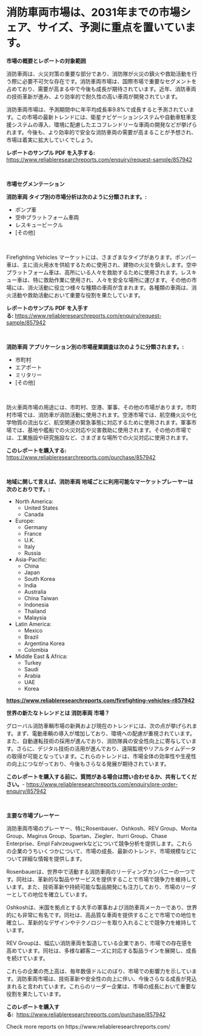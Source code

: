 <p><h1>消防車両市場は、2031年までの市場シェア、サイズ、予測に重点を置いています。</h1></p><p><strong>市場の概要とレポートの対象範囲</strong></p>
<p><p>消防車両は、火災対策の重要な部分であり、消防隊が火災の鎮火や救助活動を行う際に必要不可欠な存在です。消防車両市場は、国際市場で重要なセグメントを占めており、需要が高まる中で今後も成長が期待されています。近年、消防車両の技術革新が進み、より効率的で耐久性の高い車両が開発されています。</p><p>消防車両市場は、予測期間中に年平均成長率9.8%で成長すると予測されています。この市場の最新トレンドには、衛星ナビゲーションシステムや自動車駐車支援システムの導入、環境に配慮したエコフレンドリーな車両の開発などが挙げられます。今後も、より効率的で安全な消防車両の需要が高まることが予想され、市場は着実に拡大していくでしょう。</p></p>
<p><strong>レポートのサンプル PDF を入手する:</strong> <a href="https://www.reliableresearchreports.com/enquiry/request-sample/857942">https://www.reliableresearchreports.com/enquiry/request-sample/857942</a></p>
<p>&nbsp;</p>
<p><strong>市場セグメンテーション</strong></p>
<p><strong>消防車両 タイプ別の市場分析は次のように分類されます。:</strong></p>
<p><ul><li>ポンプ車</li><li>空中プラットフォーム車両</li><li>レスキュービークル</li><li>[その他]</li></ul></p>
<p>&nbsp;</p>
<p><p>Firefighting Vehicles マーケットには、さまざまなタイプがあります。ポンパー車は、主に消火用水を供給するために使用され、建物の火災を鎮火します。空中プラットフォーム車は、高所にいる人々を救助するために使用されます。レスキュー車は、特に救助作業に使用され、人々を安全な場所に運びます。その他の市場には、消火活動に役立つ様々な種類の車両が含まれます。各種類の車両は、消火活動や救助活動において重要な役割を果たしています。</p></p>
<p><strong>レポートのサンプル PDF を入手する:</strong>&nbsp;<a href="https://www.reliableresearchreports.com/enquiry/request-sample/857942">https://www.reliableresearchreports.com/enquiry/request-sample/857942</a></p>
<p>&nbsp;</p>
<p><strong> 消防車両 アプリケーション別の市場産業調査は次のように分類されます。:</strong></p>
<p><ul><li>市町村</li><li>エアポート</li><li>ミリタリー</li><li>[その他]</li></ul></p>
<p>&nbsp;</p>
<p><p>防火車両市場の用途には、市町村、空港、軍事、その他の市場があります。市町村市場では、消防車が消防活動に使用されます。空港市場では、航空機火災や化学物質の流出など、航空関連の緊急事態に対応するために使用されます。軍事市場では、基地や艦船での火災対応や災害救助に使用されます。その他の市場では、工業施設や研究施設など、さまざまな場所での火災対応に使用されます。</p></p>
<p><strong>このレポートを購入する:</strong>&nbsp; <a href="https://www.reliableresearchreports.com/purchase/857942">https://www.reliableresearchreports.com/purchase/857942</a></p>
<p>&nbsp;</p>
<p><strong>地域に関して言えば、消防車両 地域ごとに利用可能なマーケットプレーヤーは次のとおりです。:</strong></p>
<p><ul>
    <li>
        North America:
        <ul>
            <li>United States</li>
            <li>Canada</li>
        </ul>
    </li>
    <li>
        Europe:
        <ul>
            <li>Germany</li>
            <li>France</li>
            <li>U.K.</li>
            <li>Italy</li>
            <li>Russia</li>
        </ul>
    </li>
    <li>
        Asia-Pacific:
        <ul>
            <li>China</li>
            <li>Japan</li>
            <li>South Korea</li>
            <li>India</li>
            <li>Australia</li>
            <li>China Taiwan</li>
            <li>Indonesia</li>
            <li>Thailand</li>
            <li>Malaysia</li>
        </ul>
    </li>
    <li>
        Latin America:
        <ul>
            <li>Mexico</li>
            <li>Brazil</li>
            <li>Argentina Korea</li>
            <li>Colombia</li>
        </ul>
    </li>
    <li>
        Middle East & Africa:
        <ul>
            <li>Turkey</li>
            <li>Saudi</li>
            <li>Arabia</li>
            <li>UAE</li>
            <li>Korea</li>
        </ul>
    </li>
    </ul></p>
<p><strong><a href="https://www.reliableresearchreports.com/firefighting-vehicles-r857942">https://www.reliableresearchreports.com/firefighting-vehicles-r857942</a></strong>&nbsp;</p>
<p><strong>世界の新たなトレンドとは 消防車両 市場？</strong></p>
<p><p>グローバル消防車輌市場の新興および現在のトレンドには、次の点が挙げられます。まず、電動車輌の導入が増加しており、環境への配慮が重視されています。また、自動運転技術の採用が進んでおり、消防隊員の安全性向上に寄与しています。さらに、デジタル技術の活用が進んでおり、遠隔監視やリアルタイムデータの取得が可能となっています。これらのトレンドは、市場全体の効率性や生産性の向上につながっており、今後もさらなる発展が期待されています。</p></p>
<p><strong>このレポートを購入する前に、質問がある場合は問い合わせるか、共有してください。</strong>- <a href="https://www.reliableresearchreports.com/enquiry/pre-order-enquiry/857942">https://www.reliableresearchreports.com/enquiry/pre-order-enquiry/857942</a></p>
<p>&nbsp;</p>
<p><strong>主要な市場プレーヤー</strong></p>
<p><p>消防車両市場のプレーヤー、特にRosenbauer、Oshkosh、REV Group、Morita Group、Magirus Group、Spartan、Ziegler、Iturri Group、Chase Enterprise、Empl Fahrzeugwerkなどについて競争分析を提供します。これらの企業のうちいくつかについて、市場の成長、最新のトレンド、市場規模などについて詳細な情報を提供します。</p><p>Rosenbauerは、世界中で活動する消防車両のリーディングカンパニーの一つです。同社は、革新的な製品やサービスを提供することで市場で競争力を維持しています。また、技術革新や持続可能な製品開発にも注力しており、市場のリーダーとしての地位を確立しています。</p><p>Oshkoshは、米国を拠点とする大手の軍事および消防車両メーカーであり、世界的にも非常に有名です。同社は、高品質な車両を提供することで市場での地位を確立し、革新的なデザインやテクノロジーを取り入れることで競争力を維持しています。</p><p>REV Groupは、幅広い消防車両を製造している企業であり、市場での存在感を高めています。同社は、多様な顧客ニーズに対応する製品ラインを展開し、成長を続けています。</p><p>これらの企業の売上高は、毎年数億ドルにのぼり、市場での影響力を示しています。消防車両市場は、技術革新や安全性の向上に伴い、今後さらなる成長が見込まれると言われています。これらのリーダー企業は、市場の成長において重要な役割を果たしています。</p></p>
<p><strong>このレポートを購入する:</strong>&nbsp;&nbsp;<a href="https://www.reliableresearchreports.com/purchase/857942">https://www.reliableresearchreports.com/purchase/857942</a></p>
<p>Check more reports on https://www.reliableresearchreports.com/</p>